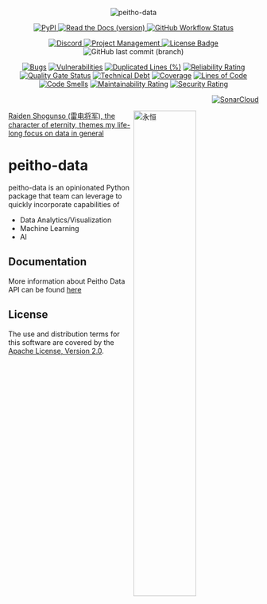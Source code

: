 <div align="center">

![peitho-data](https://socialify.git.ci/QubitPi/peitho-data/image?description=1&descriptionEditable=An%20Opinionated%20Python%20Package%20for%20Big%20Data%20Analytics&issues=1&language=1&logo=https%3A%2F%2Fuser-images.githubusercontent.com%2F16126939%2F183281834-f095d400-5b99-449b-8f88-c2eabf77d91b.png&name=1&owner=1&pattern=Circuit%20Board&pulls=1&theme=Light)

[ ![PyPI](https://img.shields.io/pypi/v/peitho-data?logo=pypi&logoColor=white&style=for-the-badge) ](https://pypi.org/project/peitho-data/)
[ ![Read the Docs (version)](https://img.shields.io/readthedocs/peitho-data/latest?logo=Read%20the%20Docs&logoColor=white&style=for-the-badge) ](https://peitho-data.readthedocs.io/en/latest/)
[ ![GitHub Workflow Status](https://img.shields.io/github/workflow/status/QubitPi/peitho-data/Release?logo=github&style=for-the-badge) ](https://github.com/QubitPi/peitho-data/actions/workflows/release.yml)

[ ![Discord](https://img.shields.io/discord/1005754525942030366?logo=discord&logoColor=white&style=for-the-badge) ](https://discord.com/widget?id=1005754525942030366&theme=dark)
[ ![Project Management](https://img.shields.io/badge/Project%20Management-0052CC?style=for-the-badge&logo=trello&logoColor=white) ](https://trello.com/b/ersqV9rd)
[![License Badge](https://img.shields.io/badge/Apache%202.0-F25910.svg?style=for-the-badge&logo=Apache&logoColor=white) ](https://www.apache.org/licenses/LICENSE-2.0)
![GitHub last commit (branch)](https://img.shields.io/github/last-commit/QubitPi/peitho-data/master?logo=github&style=for-the-badge)

[![Bugs](https://sonarcloud.io/api/project_badges/measure?project=QubitPi_peitho-data&metric=bugs)](https://sonarcloud.io/summary/new_code?id=QubitPi_peitho-data)
[![Vulnerabilities](https://sonarcloud.io/api/project_badges/measure?project=QubitPi_peitho-data&metric=vulnerabilities)](https://sonarcloud.io/summary/new_code?id=QubitPi_peitho-data)
[![Duplicated Lines (%)](https://sonarcloud.io/api/project_badges/measure?project=QubitPi_peitho-data&metric=duplicated_lines_density)](https://sonarcloud.io/summary/new_code?id=QubitPi_peitho-data)
[![Reliability Rating](https://sonarcloud.io/api/project_badges/measure?project=QubitPi_peitho-data&metric=reliability_rating)](https://sonarcloud.io/summary/new_code?id=QubitPi_peitho-data)
[![Quality Gate Status](https://sonarcloud.io/api/project_badges/measure?project=QubitPi_peitho-data&metric=alert_status)](https://sonarcloud.io/summary/new_code?id=QubitPi_peitho-data)
[![Technical Debt](https://sonarcloud.io/api/project_badges/measure?project=QubitPi_peitho-data&metric=sqale_index)](https://sonarcloud.io/summary/new_code?id=QubitPi_peitho-data)
[![Coverage](https://sonarcloud.io/api/project_badges/measure?project=QubitPi_peitho-data&metric=coverage)](https://sonarcloud.io/summary/new_code?id=QubitPi_peitho-data)
[![Lines of Code](https://sonarcloud.io/api/project_badges/measure?project=QubitPi_peitho-data&metric=ncloc)](https://sonarcloud.io/summary/new_code?id=QubitPi_peitho-data)
[![Code Smells](https://sonarcloud.io/api/project_badges/measure?project=QubitPi_peitho-data&metric=code_smells)](https://sonarcloud.io/summary/new_code?id=QubitPi_peitho-data)
[![Maintainability Rating](https://sonarcloud.io/api/project_badges/measure?project=QubitPi_peitho-data&metric=sqale_rating)](https://sonarcloud.io/summary/new_code?id=QubitPi_peitho-data)
[![Security Rating](https://sonarcloud.io/api/project_badges/measure?project=QubitPi_peitho-data&metric=security_rating)](https://sonarcloud.io/summary/new_code?id=QubitPi_peitho-data)
</div>

<div align="right">

[![SonarCloud](https://sonarcloud.io/images/project_badges/sonarcloud-orange.svg)](https://sonarcloud.io/summary/new_code?id=QubitPi_peitho-data)

</div>

<a href="https://www.bilibili.com/video/BV1kb4y1m7e7">
    <img align="right" width="50%" alt="永恒" src="./永恒.gif">
    Raiden Shogunso (雷电将军), the character of eternity, themes my life-long focus on data in general
</a>

peitho-data
===========

peitho-data is an opinionated Python package that team can leverage to quickly incorporate capabilities of

* Data Analytics/Visualization
* Machine Learning
* AI


Documentation
-------------

More information about Peitho Data API can be found [here](https://peitho-data.readthedocs.io/en/latest/)


License
-------

The use and distribution terms for this software are covered by the
[Apache License, Version 2.0](http://www.apache.org/licenses/LICENSE-2.0.html).
